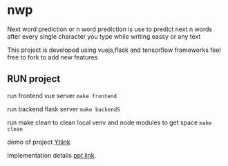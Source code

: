 # nwp
Next word prediction or n word prediction is use to predict next n words after every single character you type while writing eassy or any text 

This project is developed using vuejs,flask and tensorflow frameworks feel free to fork to add new features 

## RUN project
run frontend vue server
`make frontend`

run backend flask server
`make backendS`

run make clean to clean local venv and node modules to get space
`make clean`

demo of project [Ytlink](https://youtu.be/GVFvF0uY-e8)

Implementation details [ppt link](https://drive.google.com/file/d/1tzfJq8MxWrKiCDaJlX6x6LJziJ9q8w4x/view?usp=sharing).

